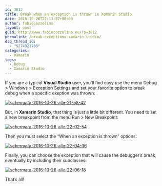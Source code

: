 ```yaml
---
id: 3812
title: Break when an exception is thrown in Xamarin Studio
date: 2016-10-26T22:13:37+00:00
author: fabiocozzolino
layout: post
guid: http://www.fabiocozzolino.eu/?p=3812
permalink: /break-exceptions-xamarin-studio/
dsq_thread_id:
  - "5274921785"
categories:
  - Xamarin
tags:
  - Debug
  - Xamarin Studio
---
```

If you are a typical **Visual Studio** user, you&#8217;ll find easy use the menu Debug > Windows > Exception Settings and set your favorite option to break debug when a specific exeption was thrown:

[<img class="alignnone size-full wp-image-3851" src="https://i0.wp.com/www.fabiocozzolino.eu/wp-content/uploads/2016/10/Schermata-2016-10-26-alle-21.58.42.png?resize=428%2C319" alt="schermata-2016-10-26-alle-21-58-42" srcset="https://i0.wp.com/www.fabiocozzolino.eu/wp-content/uploads/2016/10/Schermata-2016-10-26-alle-21.58.42.png?w=428 428w, https://i0.wp.com/www.fabiocozzolino.eu/wp-content/uploads/2016/10/Schermata-2016-10-26-alle-21.58.42.png?resize=300%2C224 300w" sizes="(max-width: 428px) 100vw, 428px" data-recalc-dims="1" />](https://i0.wp.com/www.fabiocozzolino.eu/wp-content/uploads/2016/10/Schermata-2016-10-26-alle-21.58.42.png)

But, in **Xamarin Studio**, that thing is just a little bit different. You need to set a new breakpoint from the menù Run > New Breakpoint:

[<img class="alignnone size-full wp-image-3861" src="https://i0.wp.com/www.fabiocozzolino.eu/wp-content/uploads/2016/10/Schermata-2016-10-26-alle-22.02.54.png?resize=271%2C471" alt="schermata-2016-10-26-alle-22-02-54" srcset="https://i0.wp.com/www.fabiocozzolino.eu/wp-content/uploads/2016/10/Schermata-2016-10-26-alle-22.02.54.png?w=271 271w, https://i0.wp.com/www.fabiocozzolino.eu/wp-content/uploads/2016/10/Schermata-2016-10-26-alle-22.02.54.png?resize=173%2C300 173w" sizes="(max-width: 271px) 100vw, 271px" data-recalc-dims="1" />](https://i0.wp.com/www.fabiocozzolino.eu/wp-content/uploads/2016/10/Schermata-2016-10-26-alle-22.02.54.png)

Then you must select the &#8220;When an exception is thrown&#8221; options:

[<img class="alignnone size-full wp-image-3871" src="https://i1.wp.com/www.fabiocozzolino.eu/wp-content/uploads/2016/10/Schermata-2016-10-26-alle-22.04.36.png?resize=481%2C586" alt="schermata-2016-10-26-alle-22-04-36" srcset="https://i1.wp.com/www.fabiocozzolino.eu/wp-content/uploads/2016/10/Schermata-2016-10-26-alle-22.04.36.png?w=481 481w, https://i1.wp.com/www.fabiocozzolino.eu/wp-content/uploads/2016/10/Schermata-2016-10-26-alle-22.04.36.png?resize=246%2C300 246w, https://i1.wp.com/www.fabiocozzolino.eu/wp-content/uploads/2016/10/Schermata-2016-10-26-alle-22.04.36.png?resize=300%2C365 300w" sizes="(max-width: 481px) 100vw, 481px" data-recalc-dims="1" />](https://i1.wp.com/www.fabiocozzolino.eu/wp-content/uploads/2016/10/Schermata-2016-10-26-alle-22.04.36.png)

Finally, you can choose the exception that will cause the debugger&#8217;s break, eventually by including their subclasses:

[<img class="alignnone size-full wp-image-3881" src="https://i1.wp.com/www.fabiocozzolino.eu/wp-content/uploads/2016/10/Schermata-2016-10-26-alle-22.06.18.png?resize=467%2C89" alt="schermata-2016-10-26-alle-22-06-18" srcset="https://i1.wp.com/www.fabiocozzolino.eu/wp-content/uploads/2016/10/Schermata-2016-10-26-alle-22.06.18.png?w=467 467w, https://i1.wp.com/www.fabiocozzolino.eu/wp-content/uploads/2016/10/Schermata-2016-10-26-alle-22.06.18.png?resize=300%2C57 300w" sizes="(max-width: 467px) 100vw, 467px" data-recalc-dims="1" />](https://i1.wp.com/www.fabiocozzolino.eu/wp-content/uploads/2016/10/Schermata-2016-10-26-alle-22.06.18.png)

That&#8217;s all!